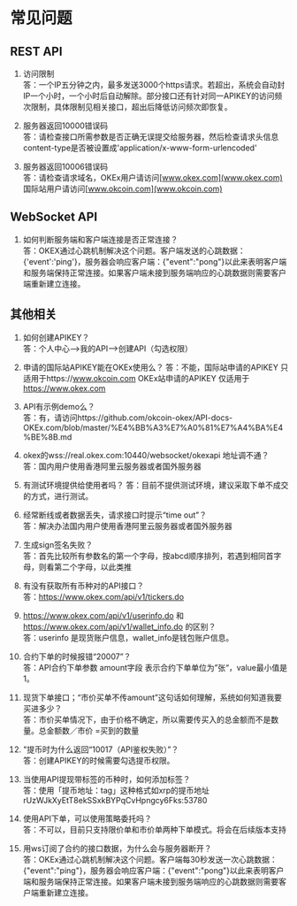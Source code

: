 # 常见问题    

## REST API

1. 访问限制     
答：一个IP五分钟之内，最多发送3000个https请求。若超出，系统会自动封IP一个小时，一个小时后自动解除。部分接口还有针对同一APIKEY的访问频次限制，具体限制见相关接口，超出后降低访问频次即恢复。       

2. 服务器返回10000错误码    
答：请检查接口所需参数是否正确无误提交给服务器，然后检查请求头信息content-type是否被设置成'application/x-www-form-urlencoded'

3. 服务器返回10006错误码    
答：请检查请求域名，OKEx用户请访问[www.okex.com](www.okex.com) 国际站用户请访问[www.okcoin.com](www.okcoin.com)      
    
## WebSocket API    

1. 如何判断服务端和客户端连接是否正常连接？     
答：OKEX通过心跳机制解决这个问题。客户端发送的心跳数据：{'event':'ping'}，服务器会响应客户端：{"event":"pong"}以此来表明客户端和服务端保持正常连接。如果客户端未接到服务端响应的心跳数据则需要客户端重新建立连接。


## 其他相关

1. 如何创建APIKEY？  
 答：个人中心——>我的API——>创建API（勾选权限）

2. 申请的国际站APIKEY能在OKEx使用么？
 答：不能，国际站申请的APIKEY 只适用于https://www.okcoin.com OKEx站申请的APIKEY 仅适用于 https://www.okex.com 
 
3. API有示例demo么？  
 答：有，请访问https://github.com/okcoin-okex/API-docs-OKEx.com/blob/master/%E4%BB%A3%E7%A0%81%E7%A4%BA%E4%BE%8B.md
 
4. okex的wss://real.okex.com:10440/websocket/okexapi 地址调不通？  
 答：国内用户使用香港阿里云服务器或者国外服务器
 
5. 有测试环境提供给使用者吗？
 答：目前不提供测试环境，建议采取下单不成交的方式，进行测试。

6. 经常断线或者数据丢失，请求接口时提示“time out”？  
 答：解决办法国内用户使用香港阿里云服务器或者国外服务器

7. 生成sign签名失败？  
 答：首先比较所有参数名的第一个字母，按abcd顺序排列，若遇到相同首字母，则看第二个字母，以此类推
 
8. 有没有获取所有币种对的API接口？  
 答：https://www.okex.com/api/v1/tickers.do
 
9. https://www.okex.com/api/v1/userinfo.do 和 https://www.okex.com/api/v1/wallet_info.do 的区别？  
 答：userinfo 是现货账户信息，wallet_info是钱包账户信息。
 
10. 合约下单的时候报错“20007”？  
 答：API合约下单参数 amount字段  表示合约下单单位为”张“，value最小值是1。
 
11. 现货下单接口；“市价买单不传amount”这句话如何理解，系统如何知道我要买进多少？  
 答：市价买单情况下，由于价格不确定，所以需要传买入的总金额而不是数量。总金额数／市价 =买到的数量

12. "提币时为什么返回“10017（API鉴权失败）”？  
 答：创建APIKEY的时候需要勾选提币权限。
 
13. 当使用API提现带标签的币种时，如何添加标签？  
 答：使用「提币地址：tag」这种格式如xrp的提币地址   rUzWJkXyEtT8ekSSxkBYPqCvHpngcy6Fks:53780
 
14. 使用API下单，可以使用策略委托吗？  
 答：不可以，目前只支持限价单和市价单两种下单模式。将会在后续版本支持

15. 用ws订阅了合约的接口数据，为什么会与服务器断开？  
 答：OKEx通过心跳机制解决这个问题。客户端每30秒发送一次心跳数据：{"event":"ping"}，服务器会响应客户端：{"event":"pong"}以此来表明客户端和服务端保持正常连接。如果客户端未接到服务端响应的心跳数据则需要客户端重新建立连接。
